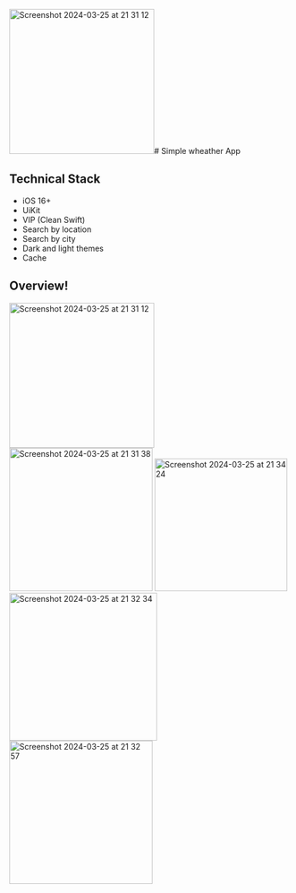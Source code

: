 <img width="259" alt="Screenshot 2024-03-25 at 21 31 12" src="https://github.com/Ksenia-Ksu/WeatherVK/assets/79209115/cd5ffd3c-7743-468d-8c7e-a8b7e41a5877"># Simple wheather App

## Technical Stack
* iOS 16+
* UiKit
* VIP (Clean Swift)
* Search by location
* Search by city
* Dark and light themes
* Cache

## Overview!
<img width="259" alt="Screenshot 2024-03-25 at 21 31 12" src="https://github.com/Ksenia-Ksu/WeatherVK/assets/79209115/432b24eb-781b-4bfc-a2d0-cbc12ff87a0c">
<img width="256" alt="Screenshot 2024-03-25 at 21 31 38" src="https://github.com/Ksenia-Ksu/WeatherVK/assets/79209115/11203b98-cda2-40de-b2fe-887a5d18e7fa">
<img width="237" alt="Screenshot 2024-03-25 at 21 34 24" src="https://github.com/Ksenia-Ksu/WeatherVK/assets/79209115/1f7e1dfc-d219-400d-b7d7-9e05c8dc5c45">
<img width="264" alt="Screenshot 2024-03-25 at 21 32 34" src="https://github.com/Ksenia-Ksu/WeatherVK/assets/79209115/fc377d0a-f73a-401c-858a-363cd397082f">
<img width="256" alt="Screenshot 2024-03-25 at 21 32 57" src="https://github.com/Ksenia-Ksu/WeatherVK/assets/79209115/2ed8010c-a162-4ce7-ab12-5de4265a6c19">
